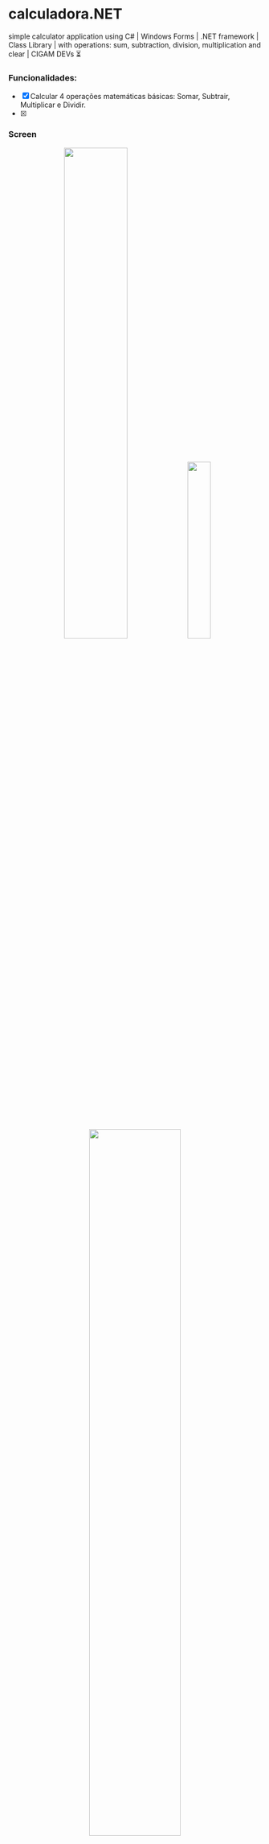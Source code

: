 # calculadora.NET
simple calculator application using C# | Windows Forms | .NET framework | Class Library | with operations: sum, subtraction, division, multiplication and clear | CIGAM DEVs ⏳

### Funcionalidades:
- [x] Calcular 4 operações matemáticas básicas: Somar, Subtrair, Multiplicar e Dividir.
- [x] 

### Screen

<p align="center" width="100%">
<img width="50%" src="">
  
  
<img width="30%" src="">  

  <br>
  
<img width="60%" src=""> 
  
   <br>  
  
<img width="60%" src="">
  
</p>

### Ferramentas utilizadas
- Visual Studio 2022: .Net Framework
- Magic XPA 4.7

#

##### :orange_circle: Cigam DEVs

<br>

:date: 2022
